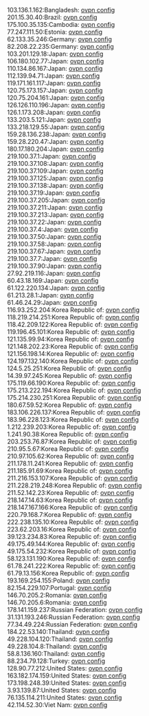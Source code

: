 103.136.1.162:Bangladesh: [ovpn config](vpn/103_136_1_162.ovpn)  
201.15.30.40:Brazil: [ovpn config](vpn/201_15_30_40.ovpn)  
175.100.35.135:Cambodia: [ovpn config](vpn/175_100_35_135.ovpn)  
77.247.111.50:Estonia: [ovpn config](vpn/77_247_111_50.ovpn)  
62.133.35.246:Germany: [ovpn config](vpn/62_133_35_246.ovpn)  
82.208.22.235:Germany: [ovpn config](vpn/82_208_22_235.ovpn)  
103.201.129.18:Japan: [ovpn config](vpn/103_201_129_18.ovpn)  
106.180.102.77:Japan: [ovpn config](vpn/106_180_102_77.ovpn)  
110.134.86.167:Japan: [ovpn config](vpn/110_134_86_167.ovpn)  
112.139.94.71:Japan: [ovpn config](vpn/112_139_94_71.ovpn)  
119.171.161.117:Japan: [ovpn config](vpn/119_171_161_117.ovpn)  
120.75.173.157:Japan: [ovpn config](vpn/120_75_173_157.ovpn)  
120.75.204.161:Japan: [ovpn config](vpn/120_75_204_161.ovpn)  
126.126.110.196:Japan: [ovpn config](vpn/126_126_110_196.ovpn)  
126.1.173.208:Japan: [ovpn config](vpn/126_1_173_208.ovpn)  
133.203.5.121:Japan: [ovpn config](vpn/133_203_5_121.ovpn)  
133.218.129.55:Japan: [ovpn config](vpn/133_218_129_55.ovpn)  
159.28.136.238:Japan: [ovpn config](vpn/159_28_136_238.ovpn)  
159.28.220.47:Japan: [ovpn config](vpn/159_28_220_47.ovpn)  
180.17.180.204:Japan: [ovpn config](vpn/180_17_180_204.ovpn)  
219.100.37.1:Japan: [ovpn config](vpn/219_100_37_1.ovpn)  
219.100.37.108:Japan: [ovpn config](vpn/219_100_37_108.ovpn)  
219.100.37.109:Japan: [ovpn config](vpn/219_100_37_109.ovpn)  
219.100.37.125:Japan: [ovpn config](vpn/219_100_37_125.ovpn)  
219.100.37.138:Japan: [ovpn config](vpn/219_100_37_138.ovpn)  
219.100.37.19:Japan: [ovpn config](vpn/219_100_37_19.ovpn)  
219.100.37.205:Japan: [ovpn config](vpn/219_100_37_205.ovpn)  
219.100.37.211:Japan: [ovpn config](vpn/219_100_37_211.ovpn)  
219.100.37.213:Japan: [ovpn config](vpn/219_100_37_213.ovpn)  
219.100.37.22:Japan: [ovpn config](vpn/219_100_37_22.ovpn)  
219.100.37.4:Japan: [ovpn config](vpn/219_100_37_4.ovpn)  
219.100.37.50:Japan: [ovpn config](vpn/219_100_37_50.ovpn)  
219.100.37.58:Japan: [ovpn config](vpn/219_100_37_58.ovpn)  
219.100.37.67:Japan: [ovpn config](vpn/219_100_37_67.ovpn)  
219.100.37.7:Japan: [ovpn config](vpn/219_100_37_7.ovpn)  
219.100.37.90:Japan: [ovpn config](vpn/219_100_37_90.ovpn)  
27.92.219.116:Japan: [ovpn config](vpn/27_92_219_116.ovpn)  
60.43.18.169:Japan: [ovpn config](vpn/60_43_18_169.ovpn)  
61.122.220.134:Japan: [ovpn config](vpn/61_122_220_134.ovpn)  
61.213.28.1:Japan: [ovpn config](vpn/61_213_28_1.ovpn)  
61.46.24.29:Japan: [ovpn config](vpn/61_46_24_29.ovpn)  
116.93.252.204:Korea Republic of: [ovpn config](vpn/116_93_252_204.ovpn)  
118.219.214.251:Korea Republic of: [ovpn config](vpn/118_219_214_251.ovpn)  
118.42.209.122:Korea Republic of: [ovpn config](vpn/118_42_209_122.ovpn)  
119.196.45.101:Korea Republic of: [ovpn config](vpn/119_196_45_101.ovpn)  
121.135.99.94:Korea Republic of: [ovpn config](vpn/121_135_99_94.ovpn)  
121.148.202.23:Korea Republic of: [ovpn config](vpn/121_148_202_23.ovpn)  
121.156.198.14:Korea Republic of: [ovpn config](vpn/121_156_198_14.ovpn)  
124.197.132.140:Korea Republic of: [ovpn config](vpn/124_197_132_140.ovpn)  
124.5.25.251:Korea Republic of: [ovpn config](vpn/124_5_25_251.ovpn)  
14.39.97.245:Korea Republic of: [ovpn config](vpn/14_39_97_245.ovpn)  
175.119.66.190:Korea Republic of: [ovpn config](vpn/175_119_66_190.ovpn)  
175.213.222.194:Korea Republic of: [ovpn config](vpn/175_213_222_194.ovpn)  
175.214.230.251:Korea Republic of: [ovpn config](vpn/175_214_230_251.ovpn)  
180.67.59.52:Korea Republic of: [ovpn config](vpn/180_67_59_52.ovpn)  
183.106.226.137:Korea Republic of: [ovpn config](vpn/183_106_226_137.ovpn)  
183.96.228.123:Korea Republic of: [ovpn config](vpn/183_96_228_123.ovpn)  
1.212.239.203:Korea Republic of: [ovpn config](vpn/1_212_239_203.ovpn)  
1.241.90.38:Korea Republic of: [ovpn config](vpn/1_241_90_38.ovpn)  
203.253.76.87:Korea Republic of: [ovpn config](vpn/203_253_76_87.ovpn)  
210.95.5.67:Korea Republic of: [ovpn config](vpn/210_95_5_67.ovpn)  
210.97.105.62:Korea Republic of: [ovpn config](vpn/210_97_105_62.ovpn)  
211.178.11.241:Korea Republic of: [ovpn config](vpn/211_178_11_241.ovpn)  
211.185.91.69:Korea Republic of: [ovpn config](vpn/211_185_91_69.ovpn)  
211.216.153.107:Korea Republic of: [ovpn config](vpn/211_216_153_107.ovpn)  
211.228.219.248:Korea Republic of: [ovpn config](vpn/211_228_219_248.ovpn)  
211.52.142.23:Korea Republic of: [ovpn config](vpn/211_52_142_23.ovpn)  
218.147.14.63:Korea Republic of: [ovpn config](vpn/218_147_14_63.ovpn)  
218.147.167.166:Korea Republic of: [ovpn config](vpn/218_147_167_166.ovpn)  
220.79.168.7:Korea Republic of: [ovpn config](vpn/220_79_168_7.ovpn)  
222.238.135.10:Korea Republic of: [ovpn config](vpn/222_238_135_10.ovpn)  
223.62.203.16:Korea Republic of: [ovpn config](vpn/223_62_203_16.ovpn)  
39.123.234.83:Korea Republic of: [ovpn config](vpn/39_123_234_83.ovpn)  
49.175.49.144:Korea Republic of: [ovpn config](vpn/49_175_49_144.ovpn)  
49.175.54.232:Korea Republic of: [ovpn config](vpn/49_175_54_232.ovpn)  
58.123.131.190:Korea Republic of: [ovpn config](vpn/58_123_131_190.ovpn)  
61.78.241.222:Korea Republic of: [ovpn config](vpn/61_78_241_222.ovpn)  
61.79.13.156:Korea Republic of: [ovpn config](vpn/61_79_13_156.ovpn)  
193.169.254.155:Poland: [ovpn config](vpn/193_169_254_155.ovpn)  
82.154.229.107:Portugal: [ovpn config](vpn/82_154_229_107.ovpn)  
146.70.205.2:Romania: [ovpn config](vpn/146_70_205_2.ovpn)  
146.70.205.6:Romania: [ovpn config](vpn/146_70_205_6.ovpn)  
178.141.159.237:Russian Federation: [ovpn config](vpn/178_141_159_237.ovpn)  
31.131.193.246:Russian Federation: [ovpn config](vpn/31_131_193_246.ovpn)  
77.34.49.224:Russian Federation: [ovpn config](vpn/77_34_49_224.ovpn)  
184.22.53.140:Thailand: [ovpn config](vpn/184_22_53_140.ovpn)  
49.228.104.120:Thailand: [ovpn config](vpn/49_228_104_120.ovpn)  
49.228.104.8:Thailand: [ovpn config](vpn/49_228_104_8.ovpn)  
58.8.136.160:Thailand: [ovpn config](vpn/58_8_136_160.ovpn)  
88.234.79.128:Turkey: [ovpn config](vpn/88_234_79_128.ovpn)  
128.90.77.212:United States: [ovpn config](vpn/128_90_77_212.ovpn)  
163.182.174.159:United States: [ovpn config](vpn/163_182_174_159.ovpn)  
173.198.248.39:United States: [ovpn config](vpn/173_198_248_39.ovpn)  
3.93.139.87:United States: [ovpn config](vpn/3_93_139_87.ovpn)  
76.135.114.211:United States: [ovpn config](vpn/76_135_114_211.ovpn)  
42.114.52.30:Viet Nam: [ovpn config](vpn/42_114_52_30.ovpn)  

